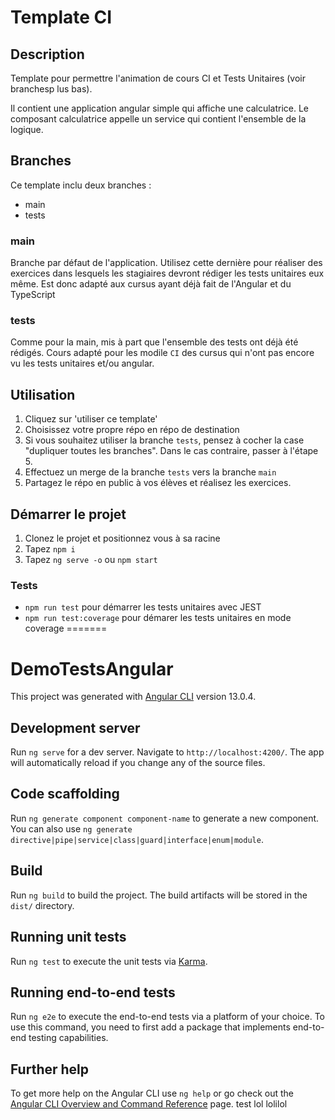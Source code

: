 # Template CI

## Description

Template pour permettre l'animation de cours CI et Tests Unitaires (voir branchesp lus bas).

Il contient une application angular simple qui affiche une calculatrice.
Le composant calculatrice appelle un service qui contient l'ensemble de la logique.

## Branches

Ce template inclu deux branches : 
- main
- tests

### main

Branche par défaut de l'application. Utilisez cette dernière pour réaliser des exercices dans lesquels les stagiaires devront rédiger les tests unitaires eux même.
Est donc adapté aux cursus ayant déjà fait de l'Angular et du TypeScript

### tests

Comme pour la main, mis à part que l'ensemble des tests ont déjà été rédigés.
Cours adapté pour les modile `CI` des cursus qui n'ont pas encore vu les tests unitaires et/ou angular.

## Utilisation

1. Cliquez sur 'utiliser ce template'
2. Choisissez votre propre répo en répo de destination
3. Si vous souhaitez utiliser la branche `tests`, pensez à cocher la case "dupliquer toutes les branches". Dans le cas contraire, passer à l'étape 5.
4. Effectuez un merge de la branche `tests` vers la branche `main`
5. Partagez le répo en public à vos élèves et réalisez les exercices.

## Démarrer le projet


1. Clonez le projet et positionnez vous à sa racine
2. Tapez `npm i`
3. Tapez `ng serve -o` ou `npm start`

### Tests

- `npm run test` pour démarrer les tests unitaires avec JEST
- `npm run test:coverage` pour démarer les tests unitaires en mode coverage
=======
# DemoTestsAngular

This project was generated with [Angular CLI](https://github.com/angular/angular-cli) version 13.0.4.

## Development server

Run `ng serve` for a dev server. Navigate to `http://localhost:4200/`. The app will automatically reload if you change any of the source files.

## Code scaffolding

Run `ng generate component component-name` to generate a new component. You can also use `ng generate directive|pipe|service|class|guard|interface|enum|module`.

## Build

Run `ng build` to build the project. The build artifacts will be stored in the `dist/` directory.

## Running unit tests

Run `ng test` to execute the unit tests via [Karma](https://karma-runner.github.io).

## Running end-to-end tests

Run `ng e2e` to execute the end-to-end tests via a platform of your choice. To use this command, you need to first add a package that implements end-to-end testing capabilities.

## Further help


To get more help on the Angular CLI use `ng help` or go check out the [Angular CLI Overview and Command Reference](https://angular.io/cli) page. test lol lolilol

